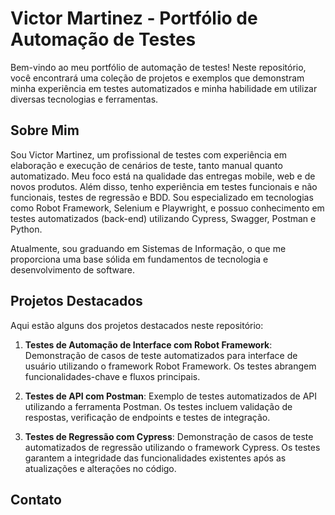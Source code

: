 # Victor Martinez - Portfólio de Automação de Testes

Bem-vindo ao meu portfólio de automação de testes! Neste repositório, você encontrará uma coleção de projetos e exemplos que demonstram minha experiência em testes automatizados e minha habilidade em utilizar diversas tecnologias e ferramentas.

## Sobre Mim

Sou Victor Martinez, um profissional de testes com experiência em elaboração e execução de cenários de teste, tanto manual quanto automatizado. Meu foco está na qualidade das entregas mobile, web e de novos produtos. Além disso, tenho experiência em testes funcionais e não funcionais, testes de regressão e BDD. Sou especializado em tecnologias como Robot Framework, Selenium e Playwright, e possuo conhecimento em testes automatizados (back-end) utilizando Cypress, Swagger, Postman e Python.

Atualmente, sou graduando em Sistemas de Informação, o que me proporciona uma base sólida em fundamentos de tecnologia e desenvolvimento de software.

## Projetos Destacados

Aqui estão alguns dos projetos destacados neste repositório:

1. **Testes de Automação de Interface com Robot Framework**: Demonstração de casos de teste automatizados para interface de usuário utilizando o framework Robot Framework. Os testes abrangem funcionalidades-chave e fluxos principais.

2. **Testes de API com Postman**: Exemplo de testes automatizados de API utilizando a ferramenta Postman. Os testes incluem validação de respostas, verificação de endpoints e testes de integração.

3. **Testes de Regressão com Cypress**: Demonstração de casos de teste automatizados de regressão utilizando o framework Cypress. Os testes garantem a integridade das funcionalidades existentes após as atualizações e alterações no código.

## Contato

